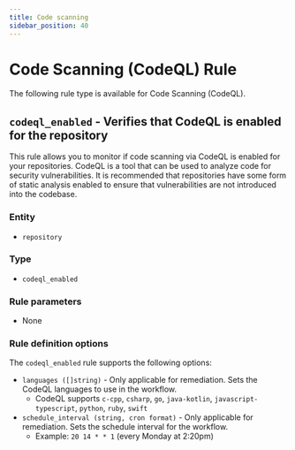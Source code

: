 ```yaml
---
title: Code scanning
sidebar_position: 40
---
```


# Code Scanning (CodeQL) Rule

The following rule type is available for Code Scanning (CodeQL).

## `codeql_enabled` - Verifies that CodeQL is enabled for the repository

This rule allows you to monitor if code scanning via CodeQL is enabled for your repositories. 
CodeQL is a tool that can be used to analyze code for security vulnerabilities.
It is recommended that repositories have some form of static analysis enabled
to ensure that vulnerabilities are not introduced into the codebase.

### Entity
- `repository`

### Type
- `codeql_enabled`

### Rule parameters
- None

### Rule definition options

The `codeql_enabled` rule supports the following options:
- `languages ([]string)` - Only applicable for remediation. Sets the CodeQL languages to use in the workflow.
    - CodeQL supports `c-cpp`, `csharp`, `go`, `java-kotlin`, `javascript-typescript`, `python`, `ruby`, `swift`
- `schedule_interval (string, cron format)` - Only applicable for remediation. Sets the schedule interval for the workflow.
    - Example: `20 14 * * 1` (every Monday at 2:20pm)
